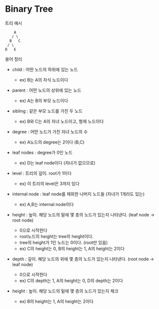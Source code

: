 # Binary Tree

트리 예시

        A
       / \
      B   C
     / \
    D   E


용어 정리
 - child : 어떤 노드의 하위에 있는 노드 
   - ex) B는 A의 자식 노드이다
  
 - parent : 어떤 노드의 상위에 있는 노드
   - ex) A는 B의 부모 노드이다
  
 - sibling : 같은 부모 노드를 가진 두 노드 
   - ex) B와 C는 A의 자녀 노드이고, 형제 노드이다
  
 - degree : 어떤 노드가 가진 자녀 노드의 수
   - ex) A노드의 degree는 2이다 (B,C)
  
 - leaf nodes : degree가 0인 노드
   - ex) D는 leaf node이다 (자녀가 없으므로)
  
 - level : 트리의 깊이. root가 1이다
   - ex) 이 트리의 level은 3까지 있다
  
 - internal node : leaf node를 제외한 나머지 노드들 (자녀가 1개라도 있는)
   - ex) A,B는 internal node이다

 - height : 높이. 해당 노드의 밑에 몇 층의 노드가 있는지 나타낸다. (leaf node -> root node)
   - 0으로 시작한다
   - root노드의 height는 tree의 height이다.
   - tree의 height가 1인 노드는 0이다. (root만 있음)
   - ex) C의 height는 0, B의 height는 1, A의 height는 2이다

 - depth : 깊이. 해당 노드의 위에 몇 층의 노드가 있는지 나타낸다. (root node -> leaf node)
   - 0으로 시작한다
   - ex) C의 depth는 1, A의 height는 0, D의 depth는 2이다

 - height : 높이. 해당 노드의 밑에 몇 층의 노드가 있는지 체크
   - ex) B의 height는 1, A의 height는 2이다